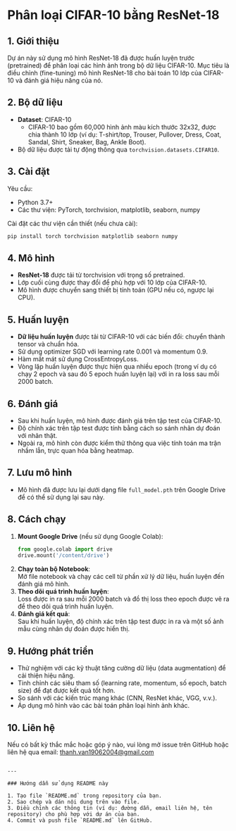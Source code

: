 
# Phân loại CIFAR-10 bằng ResNet-18

## 1. Giới thiệu

Dự án này sử dụng mô hình ResNet-18 đã được huấn luyện trước (pretrained) để phân loại các hình ảnh trong bộ dữ liệu CIFAR-10. Mục tiêu là điều chỉnh (fine-tuning) mô hình ResNet-18 cho bài toán 10 lớp của CIFAR-10 và đánh giá hiệu năng của nó.

## 2. Bộ dữ liệu

- **Dataset**: CIFAR-10
  - CIFAR-10 bao gồm 60,000 hình ảnh màu kích thước 32x32, được chia thành 10 lớp (ví dụ: T-shirt/top, Trouser, Pullover, Dress, Coat, Sandal, Shirt, Sneaker, Bag, Ankle Boot).
- Bộ dữ liệu được tải tự động thông qua `torchvision.datasets.CIFAR10`.

## 3. Cài đặt

Yêu cầu:
- Python 3.7+
- Các thư viện: PyTorch, torchvision, matplotlib, seaborn, numpy

Cài đặt các thư viện cần thiết (nếu chưa cài):
```bash
pip install torch torchvision matplotlib seaborn numpy
```

## 4. Mô hình

- **ResNet-18** được tải từ torchvision với trọng số pretrained.
- Lớp cuối cùng được thay đổi để phù hợp với 10 lớp của CIFAR-10.
- Mô hình được chuyển sang thiết bị tính toán (GPU nếu có, ngược lại CPU).

## 5. Huấn luyện

- **Dữ liệu huấn luyện** được tải từ CIFAR-10 với các biến đổi: chuyển thành tensor và chuẩn hóa.
- Sử dụng optimizer SGD với learning rate 0.001 và momentum 0.9.
- Hàm mất mát sử dụng CrossEntropyLoss.
- Vòng lặp huấn luyện được thực hiện qua nhiều epoch (trong ví dụ có chạy 2 epoch và sau đó 5 epoch huấn luyện lại) với in ra loss sau mỗi 2000 batch.

## 6. Đánh giá

- Sau khi huấn luyện, mô hình được đánh giá trên tập test của CIFAR-10.
- Độ chính xác trên tập test được tính bằng cách so sánh nhãn dự đoán với nhãn thật.
- Ngoài ra, mô hình còn được kiểm thử thông qua việc tính toán ma trận nhầm lẫn, trực quan hóa bằng heatmap.

## 7. Lưu mô hình

- Mô hình đã được lưu lại dưới dạng file `full_model.pth` trên Google Drive để có thể sử dụng lại sau này.

## 8. Cách chạy

1. **Mount Google Drive** (nếu sử dụng Google Colab):
    ```python
    from google.colab import drive
    drive.mount('/content/drive')
    ```
2. **Chạy toàn bộ Notebook**:  
   Mở file notebook và chạy các cell từ phần xử lý dữ liệu, huấn luyện đến đánh giá mô hình.
3. **Theo dõi quá trình huấn luyện**:  
   Loss được in ra sau mỗi 2000 batch và đồ thị loss theo epoch được vẽ ra để theo dõi quá trình huấn luyện.
4. **Đánh giá kết quả**:  
   Sau khi huấn luyện, độ chính xác trên tập test được in ra và một số ảnh mẫu cùng nhãn dự đoán được hiển thị.

## 9. Hướng phát triển

- Thử nghiệm với các kỹ thuật tăng cường dữ liệu (data augmentation) để cải thiện hiệu năng.
- Tinh chỉnh các siêu tham số (learning rate, momentum, số epoch, batch size) để đạt được kết quả tốt hơn.
- So sánh với các kiến trúc mạng khác (CNN, ResNet khác, VGG, v.v.).
- Áp dụng mô hình vào các bài toán phân loại hình ảnh khác.

## 10. Liên hệ

Nếu có bất kỳ thắc mắc hoặc góp ý nào, vui lòng mở issue trên GitHub hoặc liên hệ qua email: thanh.van19062004@gmail.com

```

---

### Hướng dẫn sử dụng README này

1. Tạo file `README.md` trong repository của bạn.
2. Sao chép và dán nội dung trên vào file.
3. Điều chỉnh các thông tin (ví dụ: đường dẫn, email liên hệ, tên repository) cho phù hợp với dự án của bạn.
4. Commit và push file `README.md` lên GitHub.

